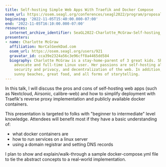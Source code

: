 ```yaml
---
title: Self-hosting Simple Web Apps With Traefik and Docker Compose
osem_url: https://osem.seagl.org/conferences/seagl2022/program/proposals/881
beginning: '2022-11-05T15:40:00.000-07:00'
end: '2022-11-05T16:10:00.000-07:00'
resources:
  internet_archive_identifier: SeaGL2022-Charlotte_McGraw-Self-hosting_Simple_Web_Apps_With_Traefik_and_Docker_Compose
presenters:
- name: Charlotte McGraw
  affiliation: NorCalGeekDad.com
  osem_url: https://osem.seagl.org/users/921
  gravatar_id: cca39e2324a56c3e96cff8a4465dd584
  biography: Charlotte McGraw is a stay-home-parent of 3 great kids. She is a technology
    advocate and full-time Linux user. Her passions are self-hosting all the things,
    security and privacy, and decentralization of the web. In addition, she enjoys
    sunny beaches, great food, and all forms of storytelling.
---
```


In this talk, I will discuss the pros and cons of self-hosting web apps (such as Nextcloud, Airsonic, calibre-web) and how to simplify deployment with Traefik's reverse proxy implementation and publicly available docker containers.

This presentation is targeted to folks with "beginner to intermediate" level knowledge. Attendees will benefit most if they have a basic understanding of:

- what docker containers are
- how to run services on a linux server
- using a domain registrar and setting DNS records

I plan to show and explain/walk-through a sample docker-compose.yml file to tie the abstract concepts to a real-world implementation.
